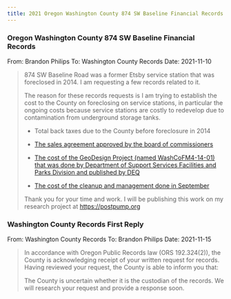```yaml
---
title: 2021 Oregon Washington County 874 SW Baseline Financial Records
---
```


### Oregon Washington County 874 SW Baseline Financial Records

From: Brandon Philips
To: Washington County Records
Date: 2021-11-10

> 874 SW Baseline Road was a former Etsby service station that was foreclosed in 2014. I am requesting a few records related to it.
> 
> The reason for these records requests is I am trying to establish the cost to the County on foreclosing on service stations, in particular the ongoing costs because service stations are costly to redevelop due to contamination from underground storage tanks.
> 
> - Total back taxes due to the County before foreclosure in 2014
> 
> - [The sales agreement approved by the board of commissioners](https://www.co.washington.or.us/Housing/News/private-sale-of-county-owned-property-approved-by-board-of-commissioners.cfm)
> 
> - [The cost of the GeoDesign Project (named WashCoFM4-14-01) that was done by Department of Support Services Facilities and Parks Division and published by DEQ](https://www.deq.state.or.us/Webdocs/Controls/Output/PdfHandler.ashx?p=acccbca3-d484-4855-836a-c5abac0c3e0apdf&s=NWDLUST34-93-0195_WashCo%20GW%20Sampling%20and%20File%20Review_20170414.pdf)
> 
> - [The cost of the cleanup and management done in September](https://www.co.washington.or.us/Housing/News/homeless-encampment-cleanup-scheduled.cfm/)
> 
> Thank you for your time and work. I will be publishing this work on my research project at https://postpump.org

### Washington County Records First Reply

From: Washington County Records
To: Brandon Philips
Date: 2021-11-15

> In accordance with Oregon Public Records law (ORS 192.324(2)), the County is acknowledging receipt of your written request for records. Having reviewed your request, the County is able to inform you that:
> 
> The County is uncertain whether it is the custodian of the records. We will research your request and provide a response soon.
